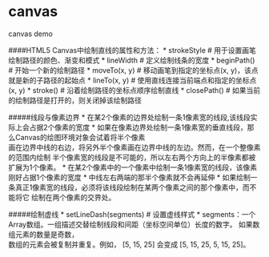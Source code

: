 # canvas
canvas demo


####HTML5 Canvas中绘制直线的属性和方法：
    * strokeStyle       # 用于设置画笔绘制路径的颜色、渐变和模式
    * lineWidth         # 定义绘制线条的宽度
    * beginPath()       # 开始一个新的绘制路径
    * moveTo(x, y)      # 移动画笔到指定的坐标点(x, y)，该点就是新的子路径的起始点
    * lineTo(x, y)      # 使用直线连接当前端点和指定的坐标点(x, y)
    * stroke()          # 沿着绘制路径的坐标点顺序绘制直线
    * closePath()       # 如果当前的绘制路径是打开的，则关闭掉该绘制路径


#####线段与像素边界
	* 在某2个像素的边界处绘制一条1像素宽的线段,该线段实际上会占据2个像素的宽度
		* 如果在像素边界处绘制一条1像素宽的垂直线段，那么Canvas的绘图环境对象会试着将半个像素  
		画在边界中线的右边，将另外半个像素画在边界中线的左边。然而，在一个整像素的范围内绘制
		半个像素宽的线段是不可能的，所以左右两个方向上的半像素都被扩展为1个像素。
	* 在某2个像素中的一个像素中绘制一条1像素宽的线段，该像素刚好占据1个像素的宽度
		* 中线左右两端的那半个像素就不会再延伸
	* 如果绘制一条真正1像素宽的线段，必须将该线段绘制在某两个像素之间的那个像素中，而不能将它  绘制在两个像素的交界处。

#####绘制虚线
	* setLineDash(segments) 	# 设置虚线样式
		* segments：一个Array数组。一组描述交替绘制线段和间距（坐标空间单位）长度的数字。 如果数组元素的数量是奇数，   
		数组的元素会被复制并重复。例如， [5, 15, 25] 会变成 [5, 15, 25, 5, 15, 25]。
